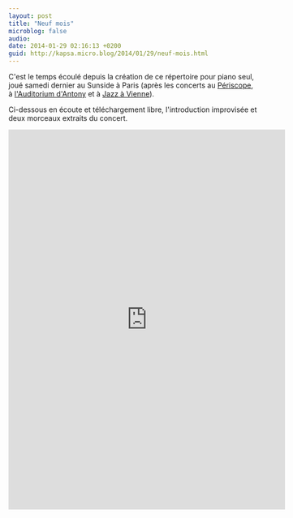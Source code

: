 ```yaml
---
layout: post
title: "Neuf mois"
microblog: false
audio: 
date: 2014-01-29 02:16:13 +0200
guid: http://kapsa.micro.blog/2014/01/29/neuf-mois.html
---
```

C'est le temps écoulé depuis la création de ce répertoire pour piano seul, joué samedi dernier au Sunside à Paris (après les concerts au <a title="Périscope : chronique" href="http://jeankapsa.com/periscope-chronique/">Périscope</a>, à <a title="Concert pour Amnesty" href="http://jeankapsa.com/concert-pour-amnesty/">l'Auditorium d'Antony</a> et à <a title="Jazz à Vienne – Piano Solo" href="http://jeankapsa.com/jazz-a-vienne-piano-solo/">Jazz à Vienne</a>).

Ci-dessous en écoute et téléchargement libre, l'introduction improvisée et deux morceaux extraits du concert.

<iframe style="border: 0; width: 545px; height: 750px;" src="http://bandcamp.com/EmbeddedPlayer/album=1687407257/size=large/bgcol=ffffff/linkcol=e99708/transparent=true/" width="320" height="240" seamless=""></iframe>
